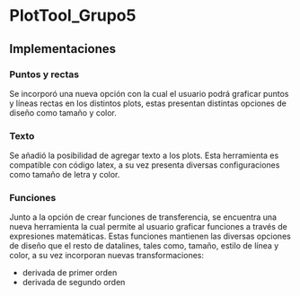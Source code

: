 # PlotTool_Grupo5 

## Implementaciones
### Puntos y rectas

Se incorporó una nueva opción con la cual el usuario podrá graficar puntos y líneas rectas en los distintos plots, estas presentan distintas opciones de diseño como tamaño y color.

### Texto

Se añadió la posibilidad de agregar texto a los plots. Esta herramienta es compatible con código latex, a su vez presenta diversas configuraciones como tamaño de letra y color.

### Funciones

Junto a la opción de crear funciones de transferencia, se encuentra una nueva herramienta la cual permite al usuario graficar funciones a través de expresiones matemáticas. Estas funciones mantienen las diversas opciones de diseño que el resto de datalines, tales como, tamaño, estilo de línea y color, a su vez incorporan nuevas transformaciones:
- derivada de primer orden
- derivada de segundo orden
